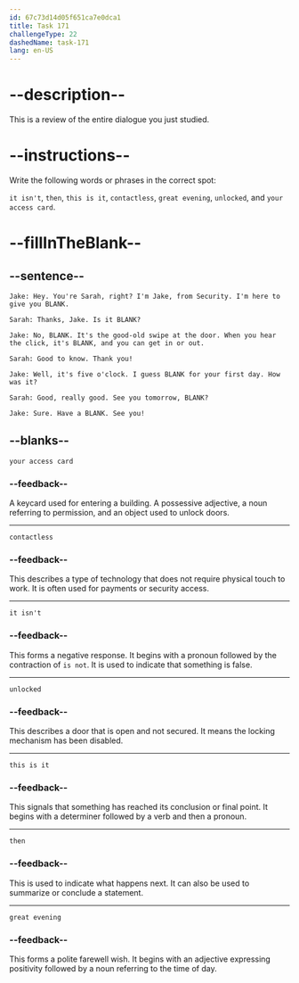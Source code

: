 ```yaml
---
id: 67c73d14d05f651ca7e0dca1
title: Task 171
challengeType: 22
dashedName: task-171
lang: en-US
---
```


<!-- REVIEW -->

# --description--  

This is a review of the entire dialogue you just studied.  

# --instructions--  

Write the following words or phrases in the correct spot:  

`it isn't`, `then`, `this is it`, `contactless`, `great evening`, `unlocked`, and `your access card`. 

# --fillInTheBlank--  

## --sentence--  

`Jake: Hey. You're Sarah, right? I'm Jake, from Security. I'm here to give you BLANK.`  

`Sarah: Thanks, Jake. Is it BLANK?`  

`Jake: No, BLANK. It's the good-old swipe at the door. When you hear the click, it's BLANK, and you can get in or out.`  

`Sarah: Good to know. Thank you!`  

`Jake: Well, it's five o'clock. I guess BLANK for your first day. How was it?`  

`Sarah: Good, really good. See you tomorrow, BLANK?`  

`Jake: Sure. Have a BLANK. See you!`  

## --blanks--  

`your access card`  

### --feedback--

A keycard used for entering a building. A possessive adjective, a noun referring to permission, and an object used to unlock doors.

---

`contactless`  

### --feedback--

This describes a type of technology that does not require physical touch to work. It is often used for payments or security access.  

---

`it isn't`  

### --feedback--

This forms a negative response. It begins with a pronoun followed by the contraction of `is not`. It is used to indicate that something is false.

---

`unlocked`  

### --feedback--

This describes a door that is open and not secured. It means the locking mechanism has been disabled.  

---

`this is it`  

### --feedback--

This signals that something has reached its conclusion or final point. It begins with a determiner followed by a verb and then a pronoun.

---

`then`  

### --feedback--

This is used to indicate what happens next. It can also be used to summarize or conclude a statement.  

---

`great evening`  

### --feedback--

This forms a polite farewell wish. It begins with an adjective expressing positivity followed by a noun referring to the time of day.
